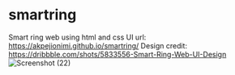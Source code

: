 # smartring
Smart ring web using html and css
UI url: https://akpejionimi.github.io/smartring/
Design credit: https://dribbble.com/shots/5833556-Smart-Ring-Web-UI-Design
![Screenshot (22)](https://user-images.githubusercontent.com/46995138/55243453-918f0f80-523f-11e9-87ca-ac22189168b6.png)
